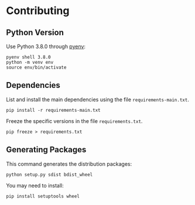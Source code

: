 # Contributing

## Python Version

Use Python 3.8.0 through [pyenv](https://github.com/pyenv/pyenv#installation):

```shell script
pyenv shell 3.8.0
python -m venv env
source env/bin/activate
```

## Dependencies

List and install the main dependencies using the file `requirements-main.txt`.
 
```shell script
pip install -r requirements-main.txt
```
 
Freeze the specific versions in the file `requirements.txt`.

```shell script
pip freeze > requirements.txt
```

##  Generating Packages

This command generates the distribution packages:

```shell script
python setup.py sdist bdist_wheel
```

You may need to install:

```shell script
pip install setuptools wheel
```
